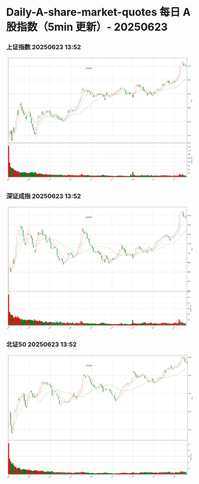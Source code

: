 
# Daily-A-share-market-quotes 每日 A 股指数（5min 更新）- 20250623

### 上证指数 20250623 13:52
![](./fig/2025/6/20250623-sh000001.png)

### 深证成指 20250623 13:52
![](./fig/2025/6/20250623-sz399001.png)

### 北证50 20250623 13:52
![](./fig/2025/6/20250623-bj899050.png)
